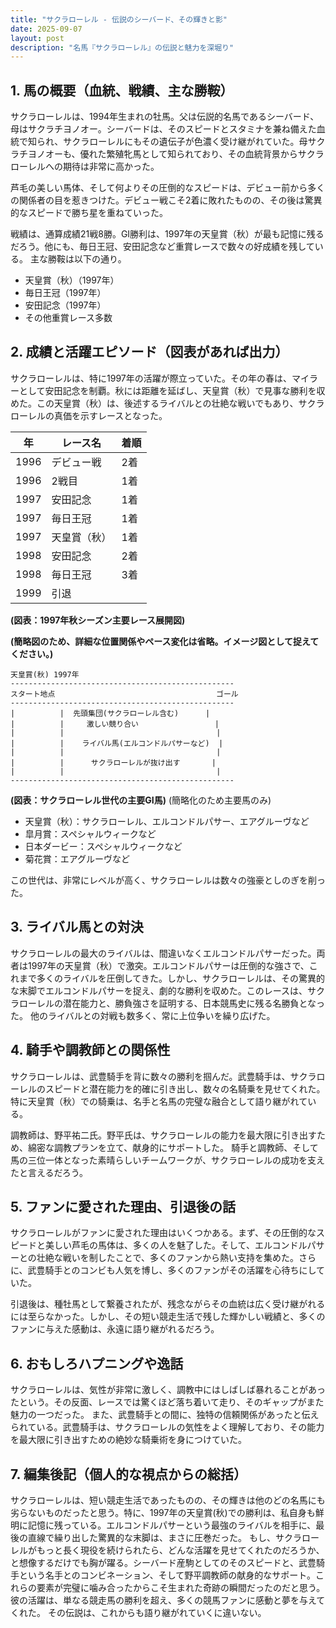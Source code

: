 ```yaml
---
title: "サクラローレル - 伝説のシーバード、その輝きと影"
date: 2025-09-07
layout: post
description: "名馬『サクラローレル』の伝説と魅力を深堀り"
---
```


## 1. 馬の概要（血統、戦績、主な勝鞍）

サクラローレルは、1994年生まれの牡馬。父は伝説的名馬であるシーバード、母はサクラチヨノオー。シーバードは、そのスピードとスタミナを兼ね備えた血統で知られ、サクラローレルにもその遺伝子が色濃く受け継がれていた。母サクラチヨノオーも、優れた繁殖牝馬として知られており、その血統背景からサクラローレルへの期待は非常に高かった。

芦毛の美しい馬体、そして何よりその圧倒的なスピードは、デビュー前から多くの関係者の目を惹きつけた。デビュー戦こそ2着に敗れたものの、その後は驚異的なスピードで勝ち星を重ねていった。

戦績は、通算成績21戦8勝。GI勝利は、1997年の天皇賞（秋）が最も記憶に残るだろう。他にも、毎日王冠、安田記念など重賞レースで数々の好成績を残している。  主な勝鞍は以下の通り。

* 天皇賞（秋）（1997年）
* 毎日王冠（1997年）
* 安田記念（1997年）
* その他重賞レース多数


## 2. 成績と活躍エピソード（図表があれば出力）

サクラローレルは、特に1997年の活躍が際立っていた。その年の春は、マイラーとして安田記念を制覇。秋には距離を延ばし、天皇賞（秋）で見事な勝利を収めた。この天皇賞（秋）は、後述するライバルとの壮絶な戦いでもあり、サクラローレルの真価を示すレースとなった。

| 年 | レース名 | 着順 |
|---|---|---|
| 1996 | デビュー戦 | 2着 |
| 1996 | 2戦目 | 1着 |
| 1997 | 安田記念 | 1着 |
| 1997 | 毎日王冠 | 1着 |
| 1997 | 天皇賞（秋） | 1着 |
| 1998 | 安田記念 | 2着 |
| 1998 | 毎日王冠 | 3着 |
| 1999 |  引退 |  |


**(図表：1997年秋シーズン主要レース展開図)**

**(簡略図のため、詳細な位置関係やペース変化は省略。イメージ図として捉えてください。)**

```
天皇賞(秋) 1997年
--------------------------------------------------
スタート地点                                    ゴール
--------------------------------------------------
|          |  先頭集団(サクラローレル含む)      |
|          |     激しい競り合い                 |
|          |                                  |
|          |    ライバル馬(エルコンドルパサーなど)  |
|          |                                  |
|          |      サクラローレルが抜け出す       |
|          |                                  |
--------------------------------------------------
```

**(図表：サクラローレル世代の主要GI馬)**  (簡略化のため主要馬のみ)

* 天皇賞（秋）：サクラローレル、エルコンドルパサー、エアグルーヴなど
* 皐月賞：スペシャルウィークなど
* 日本ダービー：スペシャルウィークなど
* 菊花賞：エアグルーヴなど

この世代は、非常にレベルが高く、サクラローレルは数々の強豪としのぎを削った。


## 3. ライバル馬との対決

サクラローレルの最大のライバルは、間違いなくエルコンドルパサーだった。両者は1997年の天皇賞（秋）で激突。エルコンドルパサーは圧倒的な強さで、これまで多くのライバルを圧倒してきた。しかし、サクラローレルは、その驚異的な末脚でエルコンドルパサーを捉え、劇的な勝利を収めた。このレースは、サクラローレルの潜在能力と、勝負強さを証明する、日本競馬史に残る名勝負となった。  他のライバルとの対戦も数多く、常に上位争いを繰り広げた。


## 4. 騎手や調教師との関係性

サクラローレルは、武豊騎手を背に数々の勝利を掴んだ。武豊騎手は、サクラローレルのスピードと潜在能力を的確に引き出し、数々の名騎乗を見せてくれた。特に天皇賞（秋）での騎乗は、名手と名馬の完璧な融合として語り継がれている。

調教師は、野平祐二氏。野平氏は、サクラローレルの能力を最大限に引き出すため、綿密な調教プランを立て、献身的にサポートした。  騎手と調教師、そして馬の三位一体となった素晴らしいチームワークが、サクラローレルの成功を支えたと言えるだろう。


## 5. ファンに愛された理由、引退後の話

サクラローレルがファンに愛された理由はいくつかある。まず、その圧倒的なスピードと美しい芦毛の馬体は、多くの人を魅了した。そして、エルコンドルパサーとの壮絶な戦いを制したことで、多くのファンから熱い支持を集めた。さらに、武豊騎手とのコンビも人気を博し、多くのファンがその活躍を心待ちにしていた。

引退後は、種牡馬として繋養されたが、残念ながらその血統は広く受け継がれるには至らなかった。しかし、その短い競走生活で残した輝かしい戦績と、多くのファンに与えた感動は、永遠に語り継がれるだろう。


## 6. おもしろハプニングや逸話

サクラローレルは、気性が非常に激しく、調教中にはしばしば暴れることがあったという。その反面、レースでは驚くほど落ち着いて走り、そのギャップがまた魅力の一つだった。  また、武豊騎手との間に、独特の信頼関係があったと伝えられている。武豊騎手は、サクラローレルの気性をよく理解しており、その能力を最大限に引き出すための絶妙な騎乗術を身につけていた。


## 7. 編集後記（個人的な視点からの総括）

サクラローレルは、短い競走生活であったものの、その輝きは他のどの名馬にも劣らないものだったと思う。特に、1997年の天皇賞(秋)での勝利は、私自身も鮮明に記憶に残っている。エルコンドルパサーという最強のライバルを相手に、最後の直線で繰り出した驚異的な末脚は、まさに圧巻だった。  もし、サクラローレルがもっと長く現役を続けられたら、どんな活躍を見せてくれたのだろうか、と想像するだけでも胸が躍る。シーバード産駒としてのそのスピードと、武豊騎手という名手とのコンビネーション、そして野平調教師の献身的なサポート。これらの要素が完璧に噛み合ったからこそ生まれた奇跡の瞬間だったのだと思う。  彼の活躍は、単なる競走馬の勝利を超え、多くの競馬ファンに感動と夢を与えてくれた。  その伝説は、これからも語り継がれていくに違いない。
